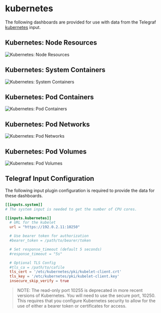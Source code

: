 # kubernetes

The following dashboards are provided for use with data from the Telegraf [kubernetes](https://docs.influxdata.com/telegraf/latest/plugins/inputs/#kubernetes) input.

## Kubernetes: Node Resources

![Kubernetes: Node Resources](https://user-images.githubusercontent.com/10326954/62412381-c520e280-b601-11e9-86a2-8f7e24bdf3b0.png)

## Kubernetes: System Containers

![Kubernetes: System Containers](https://user-images.githubusercontent.com/10326954/62412389-cfdb7780-b601-11e9-9540-fddce3835d68.png)

## Kubernetes: Pod Containers

![Kubernetes: Pod Containers](https://user-images.githubusercontent.com/10326954/62412391-d538c200-b601-11e9-9db5-13b224436009.png)

## Kubernetes: Pod Networks

![Kubernetes: Pod Networks](https://user-images.githubusercontent.com/10326954/62412393-d79b1c00-b601-11e9-9c91-10d8e2346cb2.png)

## Kubernetes: Pod Volumes

![Kubernetes: Pod Volumes](https://user-images.githubusercontent.com/10326954/62412394-d964df80-b601-11e9-82fb-86538dc96c76.png)

## Telegraf Input Configuration

The following input plugin configuration is required to provide the data for these dashboards.

```toml
[[inputs.system]]
# The system input is needed to get the number of CPU cores.

[[inputs.kubernetes]]
  # URL for the kubelet
  url = "https://192.0.2.11:10250"

  # Use bearer token for authorization
  #bearer_token = /path/to/bearer/token

  # Set response_timeout (default 5 seconds)
  #response_timeout = "5s"

  # Optional TLS Config
  #tls_ca = /path/to/cafile
  tls_cert = '/etc/kubernetes/pki/kubelet-client.crt'
  tls_key = '/etc/kubernetes/pki/kubelet-client.key'
  insecure_skip_verify = true
```

> NOTE: The read-only port 10255 is deprecated in more recent versions of Kubernetes. You will need to use the secure port, 10250. This requires that you configure Kubernetes security to allow for the use of either a bearer token or certificates for access.
